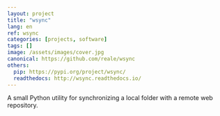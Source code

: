 ```yaml
---
layout: project
title: "wsync"
lang: en
ref: wsync
categories: [projects, software]
tags: []
image: /assets/images/cover.jpg
canonical: https://github.com/reale/wsync
others:
  pip: https://pypi.org/project/wsync/
  readthedocs: http://wsync.readthedocs.io/
---
```


A small Python utility for synchronizing a local folder with a remote web repository.
